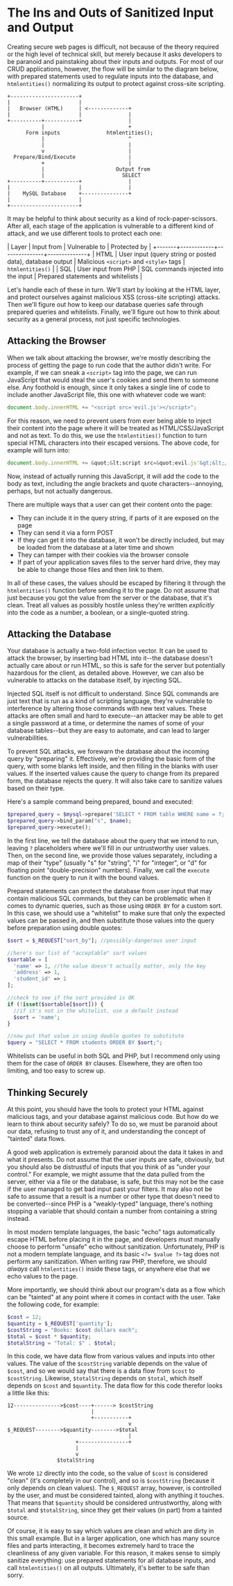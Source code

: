 The Ins and Outs of Sanitized Input and Output
==============================================

Creating secure web pages is difficult, not because of the theory required or the high level of technical skill, but merely because it asks developers to be paranoid and painstaking about their inputs and outputs. For most of our CRUD applications, however, the flow will be similar to the diagram below, with prepared statements used to regulate inputs into the database, and `htmlentities()` normalizing its output to protect against cross-site scripting.

```
+----------------------+
|                      |
|   Browser (HTML)     | <-------------+
|                      |               |
+----------+-----------+               |
           |                           +
      Form inputs               htmlentities();
           |                           ^
           |                           |
           v                           |
  Prepare/Bind/Execute                 |
           +                           |
           |                       Output from
           |                         SELECT
+----------+-----------+               |
|                      |               |
|    MySQL Database    +---------------+
|                      |
+----------------------+
```

It may be helpful to think about security as a kind of rock-paper-scissors. After all, each stage of the application is vulnerable to a different kind of attack, and we use different tools to protect each one:

| Layer | Input from | Vulnerable to | Protected by |
+-------+------------+---------------+--------------+
| HTML | User input (query string or posted data), database output | Malicious `<script>` and `<style>` tags | `htmlentities()` |
| SQL | User input from PHP | SQL commands injected into the input | Prepared statements and whitelists |

Let's handle each of these in turn. We'll start by looking at the HTML layer, and protect ourselves against malicious XSS (cross-site scripting) attacks. Then we'll figure out how to keep our database queries safe through prepared queries and whitelists. Finally, we'll figure out how to think about security as a general process, not just specific technologies.

Attacking the Browser
---------------------

When we talk about attacking the browser, we're mostly describing the process of getting the page to run code that the author didn't write. For example, if we can sneak a `<script>` tag into the page, we can run JavaScript that would steal the user's cookies and send them to someone else. Any foothold is enough, since it only takes a single line of code to include another JavaScript file, this one with whatever code we want:

```js
document.body.innerHTML += "<script src='evil.js'></script>";
```

For this reason, we need to prevent users from ever being able to inject their content into the page where it will be treated as HTML/CSS/JavaScript and not as text. To do this, we use the `htmlentities()` function to turn special HTML characters into their escaped versions. The above code, for example will turn into:

```js
document.body.innerHTML += &quot;&lt;script src=&quot;evil.js'&gt;&lt;/script&gt&quot;;
```

Now, instead of actually running this JavaScript, it will add the code to the body as text, including the angle brackets and quote characters--annoying, perhaps, but not actually dangerous.

There are multiple ways that a user can get their content onto the page:

* They can include it in the query string, if parts of it are exposed on the page
* They can send it via a form POST
* If they can get it into the database, it won't be directly included, but may be loaded from the database at a later time and shown
* They can tamper with their cookies via the browser console
* If part of your application saves files to the server hard drive, they may be able to change those files and then link to them.

In all of these cases, the values should be escaped by filtering it through the `htmlentities()` function before sending it to the page. Do not assume that just because you got the value from the server or the database, that it's clean. Treat all values as possibly hostile unless they're written _explicitly_ into the code as a number, a boolean, or a single-quoted string.

Attacking the Database
----------------------

Your database is actually a two-fold infection vector. It can be used to attack the browser, by inserting bad HTML into it--the database doesn't actually care about or run HTML, so this is safe for the server but potentially hazardous for the client, as detailed above. However, we can also be vulnerable to attacks on the database itself, by injecting SQL.

Injected SQL itself is not difficult to understand. Since SQL commands are just text that is run as a kind of scripting language, they're vulnerable to interference by altering those commands with new text values. These attacks are often small and hard to execute--an attacker may be able to get a single password at a time, or determine the names of some of your database tables--but they are easy to automate, and can lead to larger vulnerabilities.

To prevent SQL attacks, we forewarn the database about the incoming query by "preparing" it. Effectively, we're providing the basic form of the query, with some blanks left inside, and then filling in the blanks with user values. If the inserted values cause the query to change from its prepared form, the database rejects the query. It will also take care to sanitize values based on their type.

Here's a sample command being prepared, bound and executed:

```php
$prepared_query = $mysql->prepare('SELECT * FROM table WHERE name = ?;');
$prepared_query->bind_param("s", $name);
$prepared_query->execute();
```

In the first line, we tell the database about the query that we intend to run, leaving `?` placeholders where we'll fill in our untrustworthy user values. Then, on the second line, we provide those values separately, including a map of their "type" (usually "s" for "string", "i" for "integer", or "d" for floating point "double-precision" numbers). Finally, we call the `execute` function on the query to run it with the bound values.

Prepared statements can protect the database from user input that may contain malicious SQL commands, but they can be problematic when it comes to dynamic queries, such as those using `ORDER BY` for a custom sort. In this case, we should use a "whitelist" to make sure that only the expected values can be passed in, and then substitute those values into the query before preparation using double quotes:

```php
$sort = $_REQUEST["sort_by"]; //possibly-dangerous user input

//here's our list of "acceptable" sort values
$sortable = [
  'name' => 1, //the value doesn't actually matter, only the key
  'address' => 1,
  'student_id' => 1
];

//check to see if the sort provided is OK
if (!isset($sortable[$sort])) {
  //if it's not in the whitelist, use a default instead
  $sort = 'name';
}

//now put that value in using double quotes to substitute
$query = "SELECT * FROM students ORDER BY $sort;";
```

Whitelists can be useful in both SQL and PHP, but I recommend only using them for the case of `ORDER BY` clauses. Elsewhere, they are often too limiting, and too easy to screw up.

Thinking Securely
-----------------

At this point, you should have the tools to protect your HTML against malicious tags, and your database against malicious code. But how do we learn to think about security safely? To do so, we must be paranoid about our data, refusing to trust any of it, and understanding the concept of "tainted" data flows.

A good web application is extremely paranoid about the data it takes in and what it presents. Do not assume that the user inputs are safe, obviously, but you should also be distrustful of inputs that you think of as "under your control." For example, we might assume that the data pulled from the server, either via a file or the database, is safe, but this may not be the case if the user managed to get bad input past your filters. It may also not be safe to assume that a result is a number or other type that doesn't need to be converted--since PHP is a "weakly-typed" language, there's nothing stopping a variable that should contain a number from containing a string instead.

In most modern template languages, the basic "echo" tags automatically escape HTML before placing it in the page, and developers must manually choose to perform "unsafe" echo without sanitization. Unfortunately, PHP is not a modern template language, and its basic `<?= $value ?>` tag does not perform any sanitization. When writing raw PHP, therefore, we should _always_ call `htmlentities()` inside these tags, or anywhere else that we echo values to the page.

More importantly, we should think about our program's data as a flow which can be "tainted" at any point where it comes in contact with the user. Take the following code, for example:

```php
$cost = 12;
$quantity = $_REQUEST['quantity'];
$costString = "Books: $cost dollars each";
$total = $cost * $quantity;
$totalString = "Total: $" . $total;
```

In this code, we have data flow from various values and inputs into other values. The value of the `$costString` variable depends on the value of `$cost`, and so we would say that there is a data flow from `$cost` to `$costString`. Likewise, `$totalString` depends on `$total`, which itself depends on `$cost` and `$quantity`. The data flow for this code therefor looks a little like this:

```
12--------------->$cost----+------> $costString
                           |
                           +-----------+
                                       v
$_REQUEST-------->$quantity-------->$total
                                       |
                      +----------------+
                      |
                      v
                $totalString
```

We wrote `12` directly into the code, so the value of `$cost` is considered "clean" (it's completely in our control), and so is `$costString` (because it only depends on clean values). The `$_REQUEST` array, however, is controlled by the user, and must be considered tainted, along with anything it touches. That means that `$quantity` should be considered untrustworthy, along with `$total` and `$totalString`, since they get their values (in part) from a tainted source.

Of course, it is easy to say which values are clean and which are dirty in this small example. But in a larger application, one which has many source files and parts interacting, it becomes extremely hard to trace the cleanliness of any given variable. For this reason, it makes sense to simply sanitize everything: use prepared statements for all database inputs, and call `htmlentities()` on all outputs. Ultimately, it's better to be safe than sorry.
